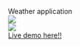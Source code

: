 Weather application
<br>
<img src="screenshot(18).png"/>
<br>
<img src="screenshot(18).png"/>
<br>
<a href="https://sailok.github.io/weather-app/" target="_blank">Live demo here!!</a>
